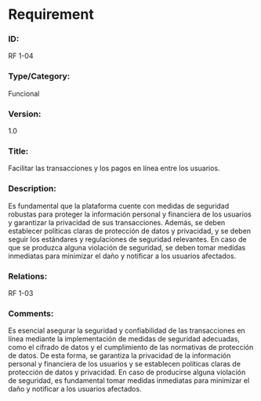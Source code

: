 # Requirement

### ID:

RF 1-04

### Type/Category:

Funcional

### Version:

1.0

### Title:

Facilitar las transacciones y los pagos en línea entre los usuarios.

### Description:

Es fundamental que la plataforma cuente con medidas de seguridad robustas para proteger la información personal y financiera de los usuarios y garantizar la privacidad de sus transacciones. Además, se deben establecer políticas claras de protección de datos y privacidad, y se deben seguir los estándares y regulaciones de seguridad relevantes. En caso de que se produzca alguna violación de seguridad, se deben tomar medidas inmediatas para minimizar el daño y notificar a los usuarios afectados.

### Relations:

RF 1-03

### Comments:

Es esencial asegurar la seguridad y confiabilidad de las transacciones en línea mediante la implementación de medidas de seguridad adecuadas, como el cifrado de datos y el cumplimiento de las normativas de protección de datos. De esta forma, se garantiza la privacidad de la información personal y financiera de los usuarios y se establecen políticas claras de protección de datos y privacidad. En caso de producirse alguna violación de seguridad, es fundamental tomar medidas inmediatas para minimizar el daño y notificar a los usuarios afectados.
